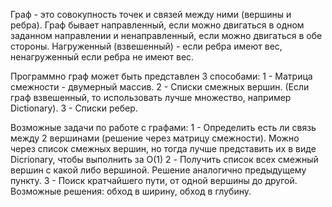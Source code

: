 Граф - это совокупность точек и связей между ними (вершины и ребра).
Граф бывает направленный, если можно двигаться в одном заданном направлении и ненаправленный, если можно двигаться в обе стороны.
Нагруженный (взвешенный) - если ребра имеют вес, ненагруженный если ребра не имеют вес.

Программно граф может быть представлен 3 способами:
1 - Матрица смежности - двумерный массив.
2 - Списки смежных вершин. (Если граф взвешенный, то использовать лучше множество, например Dictionary).
3 - Списки ребер.

Возможные задачи по работе с графами:
1 - Определить есть ли связь между 2 вершинами (решение через матрицу смежности). Можно через список смежных вершин, но тогда лучше представить их в виде Dicrionary, чтобы выполнить за O(1)
2 - Получить список всех смежный вершин с какой либо вершиной. Решение аналогично предыдущему пункту.
3 - Поиск кратчайшего пути, от одной вершины до другой. Возможные решения: обход в ширину, обход в глубину.
